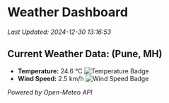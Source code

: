 
# Weather Dashboard

_Last Updated: 2024-12-30 13:16:53_

## Current Weather Data: (Pune, MH)
- **Temperature:** 24.6 °C ![Temperature Badge](https://img.shields.io/badge/Temperature-Medium%20Temp-green)
- **Wind Speed:** 2.5 km/h ![Wind Speed Badge](https://img.shields.io/badge/Wind%20Speed-Low%20Wind-blue)

*Powered by Open-Meteo API*
